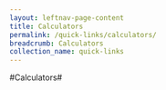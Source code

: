 ```yaml
---
layout: leftnav-page-content
title: Calculators
permalink: /quick-links/calculators/
breadcrumb: Calculators
collection_name: quick-links
---
```

#Calculators#
